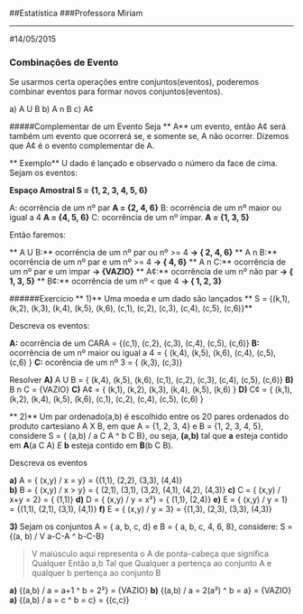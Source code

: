 ##Estatística
###Professora Miriam 

------------------------------------------------
#14/05/2015

### Combinações de Evento
Se usarmos certa operações entre conjuntos(eventos), poderemos combinar eventos para formar novos conjuntos(eventos). 

a) A U B
b) A n B
c) A¢

#####Complementar de um Evento
Seja ** A** um evento, então A¢ será também um evento que ocorrerá se, e somente se, A não ocorrer. 
Dizemos que A¢ é o evento complementar de A.

** Exemplo**
U dado é lançado e observado o número da face de cima. Sejam os eventos:

**Espaço Amostral S = {1, 2, 3, 4, 5, 6}**

A: ocorrência de um nº par  **A = {2, 4, 6}**
B: ocorrência de um nº maior ou igual a 4 **A = {4, 5, 6}**
C: ocorrência de um nº ímpar. **A = {1, 3, 5}**

Então faremos:

** A U B:**  ocorrência de um nº par ou nº >= 4 **-> { 2, 4, 6}**
** A n B:**  ocorrência de um nº par e um nº >= 4 **-> { 4, 6}**
** A n C:**  ocorrência de um nº par e um impar **-> {VAZIO}**
** A¢:**  ocorrência de um nº não par **-> { 1, 3, 5}**
** B¢:**  ocorrência de um nº < que 4 **-> { 1, 2, 3}**


######Exercício
** 1)** Uma moeda e um dado são lançados ** 
S = {(k,1), (k,2), (k,3), (k,4), (k,5), (k,6), (c,1), (c,2), (c,3), (c,4), (c,5), (c,6)}**

Descreva os eventos:

**A:** ocorrência de um CARA = {(c,1), (c,2), (c,3), (c,4), (c,5), (c,6)}
**B:** ocorrência de um nº maior ou igual a 4 = { (k,4), (k,5), (k,6), (c,4), (c,5), (c,6) }
**C:** ocorência de um nº 3 = { (k,3), (c,3)}

Resolver
**A)** A U B = { (k,4), (k,5), (k,6), (c,1), (c,2), (c,3), (c,4), (c,5), (c,6)}
**B)** B n C = {VAZIO}
**C)** A¢ = { (k,1), (k,2), (k,3), (k,4), (k,5), (k,6) }
**D)** C¢ = { (k,1), (k,2), (k,4), (k,5), (k,6), (c,1), (c,2), (c,4), (c,5), (c,6) }



** 2)** Um par ordenado(a,b) é escolhido entre os 20 pares ordenados do produto cartesiano A X B, em que A = {1, 2, 3, 4} e B = {1, 2, 3, 4, 5}, considere S = { (a,b) / a C A ^ b C B}, ou seja, **(a,b)** tal que **a** esteja contido em **A**(a C A) *E* **b** esteja contido em **B**(b C B).

Descreva os eventos

**a)** A = { (x,y) / x = y} = {(1,1), (2,2), (3,3), (4,4)}  
**b)** B = { (x,y) / x > y} = { (2,1), (3,1), (3,2), (4,1), (4,2), (4,3)}
**c)** C = { (x,y) / x+y = 2} = { (1,1)}
**d)** D = { (x,y) / y = x²} = { (1,1), (2,4)}
**e)** E = { (x,y) / y = 1} = {(1,1), (2,1), (3,1), (4,1)}
**f)** E = { (x,y) / y = 3} = {(1,3), (2,3), (3,3), (4,3)}

**3)** Sejam os conjuntos A = { a, b, c, d} e B = { a, b, c, 4, 6, 8}, considere: 
S = {(a, b) / V a-C-A ^ b-C-B}     
>V maiúsculo aqui representa o A de ponta-cabeça que significa Qualquer
>Então a,b Tal que Qualquer a pertença ao conjunto A e qualquer b pertença ao conjunto B

**a)** {(a,b) / a = a+1 ^ b = 2²} = {VAZIO}
**b)** {(a,b) / a = 2(a²) ^ b = a} = {VAZIO}
**a)** {(a,b) / a = c ^ b = c} = {(c,c)}